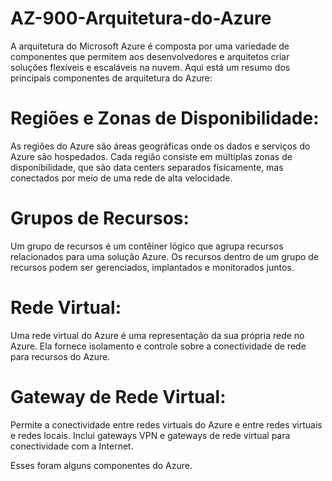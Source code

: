 # AZ-900-Arquitetura-do-Azure

A arquitetura do Microsoft Azure é composta por uma variedade de componentes que permitem aos desenvolvedores e arquitetos criar soluções flexíveis e escaláveis na nuvem. Aqui está um resumo dos principais componentes de arquitetura do Azure:

# Regiões e Zonas de Disponibilidade:

As regiões do Azure são áreas geográficas onde os dados e serviços do Azure são hospedados.
Cada região consiste em múltiplas zonas de disponibilidade, que são data centers separados fisicamente, mas conectados por meio de uma rede de alta velocidade.

# Grupos de Recursos:

Um grupo de recursos é um contêiner lógico que agrupa recursos relacionados para uma solução Azure.
Os recursos dentro de um grupo de recursos podem ser gerenciados, implantados e monitorados juntos.

# Rede Virtual:

Uma rede virtual do Azure é uma representação da sua própria rede no Azure.
Ela fornece isolamento e controle sobre a conectividade de rede para recursos do Azure.

# Gateway de Rede Virtual:

Permite a conectividade entre redes virtuais do Azure e entre redes virtuais e redes locais.
Inclui gateways VPN e gateways de rede virtual para conectividade com a Internet.

Esses foram alguns componentes do Azure.
